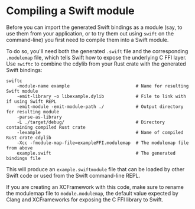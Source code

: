 # Compiling a Swift module

Before you can import the generated Swift bindings as a module (say, to use them
from your application, or to try them out using `swift` on the command-line) you
first need to compile them into a Swift module.

To do so, you'll need both the generated `.swift` file and the corresponding
`.modulemap` file, which tells Swift how to expose the underlying C FFI layer.
Use `swiftc` to combine the cdylib from your Rust crate with the generated
Swift bindings:

```
swiftc
    -module-name example                         # Name for resulting Swift module
    -emit-library -o libexample.dylib            # File to link with if using Swift REPL
    -emit-module -emit-module-path ./            # Output directory for resulting module
    -parse-as-library
    -L ./target/debug/                           # Directory containing compiled Rust crate
    -lexample                                    # Name of compiled Rust crate cdylib
    -Xcc -fmodule-map-file=exampleFFI.modulemap  # The modulemap file from above
    example.swift                                # The generated bindings file
```

This will produce an `example.swiftmodule` file that can be loaded by
other Swift code or used from the Swift command-line REPL.

If you are creating an XCFramework with this code, make sure to rename the modulemap file
to `module.modulemap`, the default value expected by Clang and XCFrameworks for exposing
the C FFI library to Swift.
